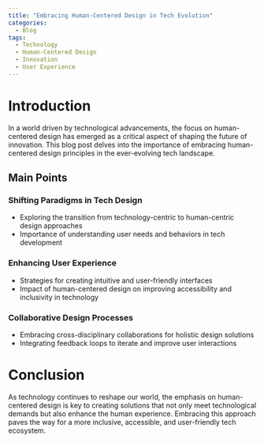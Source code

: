 ```yaml
---
title: "Embracing Human-Centered Design in Tech Evolution"
categories:
  - Blog
tags:
  - Technology
  - Human-Centered Design
  - Innovation
  - User Experience
---
```


# Introduction
In a world driven by technological advancements, the focus on human-centered design has emerged as a critical aspect of shaping the future of innovation. This blog post delves into the importance of embracing human-centered design principles in the ever-evolving tech landscape.

## Main Points
### Shifting Paradigms in Tech Design
- Exploring the transition from technology-centric to human-centric design approaches
- Importance of understanding user needs and behaviors in tech development

### Enhancing User Experience
- Strategies for creating intuitive and user-friendly interfaces
- Impact of human-centered design on improving accessibility and inclusivity in technology

### Collaborative Design Processes
- Embracing cross-disciplinary collaborations for holistic design solutions
- Integrating feedback loops to iterate and improve user interactions

# Conclusion
As technology continues to reshape our world, the emphasis on human-centered design is key to creating solutions that not only meet technological demands but also enhance the human experience. Embracing this approach paves the way for a more inclusive, accessible, and user-friendly tech ecosystem.